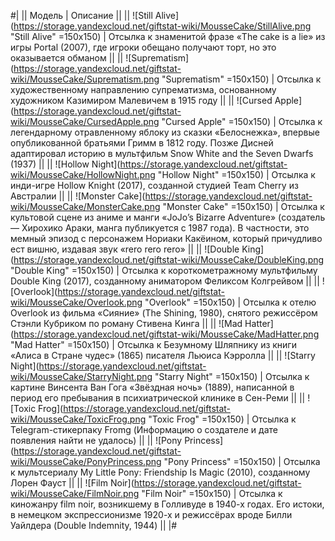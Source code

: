 #|
|| Модель | Описание ||
||
![Still Alive](https://storage.yandexcloud.net/giftstat-wiki/MousseCake/StillAlive.png "Still Alive" =150x150)
|
Отсылка к знаменитой фразе «The cake is a lie» из игры Portal (2007), где игроки обещано получают торт, но это оказывается обманом
||
||
![Suprematism](https://storage.yandexcloud.net/giftstat-wiki/MousseCake/Suprematism.png "Suprematism" =150x150)
|
Отсылка к художественному направлению супрематизма, основанному художником Казимиром Малевичем в 1915 году
||
||
![Cursed Apple](https://storage.yandexcloud.net/giftstat-wiki/MousseCake/CursedApple.png "Cursed Apple" =150x150)
|
Отсылка к легендарному отравленному яблоку из сказки «Белоснежка», впервые опубликованной братьями Гримм в 1812 году. Позже Дисней адаптировал историю в мультфильм Snow White and the Seven Dwarfs (1937)
||
||
![Hollow Night](https://storage.yandexcloud.net/giftstat-wiki/MousseCake/HollowNight.png "Hollow Night" =150x150)
|
Отсылка к инди-игре Hollow Knight (2017), созданной студией Team Cherry из Австралии
||
||
![Monster Cake](https://storage.yandexcloud.net/giftstat-wiki/MousseCake/MonsterCake.png "Monster Cake" =150x150)
|
Отсылка к культовой сцене из аниме и манги «JoJo’s Bizarre Adventure» (создатель — Хирохико Араки, манга публикуется с 1987 года). В частности, это мемный эпизод с персонажем Нориаки Какёином, который причудливо ест вишню, издавая звук «rero rero rero»
||
||
![Double King](https://storage.yandexcloud.net/giftstat-wiki/MousseCake/DoubleKing.png "Double King" =150x150)
|
Отсылка к короткометражному мультфильму Double King (2017), созданному аниматором Феликсом Колгрейвом
||
||
![Overlook](https://storage.yandexcloud.net/giftstat-wiki/MousseCake/Overlook.png "Overlook" =150x150)
|
Отсылка к отелю Overlook из фильма «Сияние» (The Shining, 1980), снятого режиссёром Стэнли Кубриком по роману Стивена Кинга
||
||
![Mad Hatter](https://storage.yandexcloud.net/giftstat-wiki/MousseCake/MadHatter.png "Mad Hatter" =150x150)
|
Отсылка к Безумному Шляпнику из книги «Алиса в Стране чудес» (1865) писателя Льюиса Кэрролла
||
||
![Starry Night](https://storage.yandexcloud.net/giftstat-wiki/MousseCake/StarryNight.png "Starry Night" =150x150)
|
Отсылка к картине Винсента Ван Гога «Звёздная ночь» (1889), написанной в период его пребывания в психиатрической клинике в Сен-Реми
||
||
![Toxic Frog](https://storage.yandexcloud.net/giftstat-wiki/MousseCake/ToxicFrog.png "Toxic Frog" =150x150)
|
Отсылка к Telegram-стикерпаку Fromg (Информацию о создателе и дате появления найти не удалось)
||
||
![Pony Princess](https://storage.yandexcloud.net/giftstat-wiki/MousseCake/PonyPrincess.png "Pony Princess" =150x150)
|
Отсылка к мультсериалу My Little Pony: Friendship Is Magic (2010), созданному Лорен Фауст
||
||
![Film Noir](https://storage.yandexcloud.net/giftstat-wiki/MousseCake/FilmNoir.png "Film Noir" =150x150)
|
Отсылка к киножанру film noir, возникшему в Голливуде в 1940-х годах. Его истоки, в немецком экспрессионизме 1920-х и режиссёрах вроде Билли Уайлдера (Double Indemnity, 1944)
||
|#